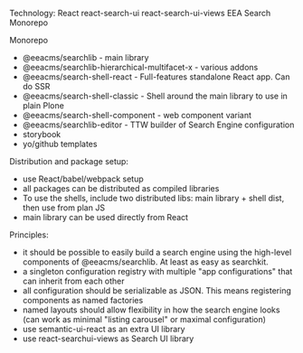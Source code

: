 Technology: React
            react-search-ui
            react-search-ui-views
            EEA Search Monorepo

Monorepo
  - @eeacms/searchlib   - main library
  - @eeacms/searchlib-hierarchical-multifacet-x   - various addons
  - @eeacms/search-shell-react - Full-features standalone React app. Can do SSR
  - @eeacms/search-shell-classic - Shell around the main library to use in plain Plone
  - @eeacms/search-shell-component - web component variant
  - @eeacms/searchlib-editor - TTW builder of Search Engine configuration
  - storybook
  - yo/github templates

Distribution and package setup:

  - use React/babel/webpack setup
  - all packages can be distributed as compiled libraries
  - To use the shells, include two distributed libs: main library + shell dist,
    then use from plan JS
  - main library can be used directly from React

Principles:

  - it should be possible to easily build a search engine using the high-level
    components of @eeacms/searchlib. At least as easy as searchkit.
  - a singleton configuration registry with multiple "app configurations" that
    can inherit from each other
  - all configuration should be serializable as JSON. This means registering
    components as named factories
  - named layouts should allow flexibility in how the search engine looks (can
    work as minimal "listing carousel" or maximal configuration)
  - use semantic-ui-react as an extra UI library
  - use react-searchui-views as Search UI library
